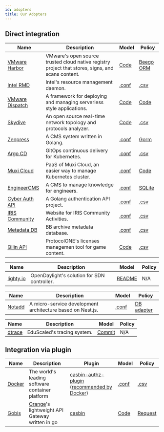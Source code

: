 ```yaml
---
id: adopters
title: Our Adopters
---
```


## Direct integration

<!--DOCUSAURUS_CODE_TABS-->

<!--Go-->
Name | Description | Model | Policy
----|----|----|----
[VMware Harbor](https://github.com/goharbor/harbor) | VMware's open source trusted cloud native registry project that stores, signs, and scans content. | [Code](https://github.com/goharbor/harbor/blob/master/src/pkg/permission/evaluator/rbac/casbin.go#L24-L44) | [Beego ORM](https://github.com/goharbor/harbor/blob/master/src/replication/dao/policy.go#L24-L26)
[Intel RMD](https://github.com/intel/rmd) | Intel's resource management daemon. | [.conf](https://github.com/intel/rmd/blob/master/etc/rmd/acl/url/model.conf) | [.csv](https://github.com/intel/rmd/blob/master/etc/rmd/acl/url/policy.csv)
[VMware Dispatch](https://github.com/vmware/dispatch) | A framework for deploying and managing serverless style applications. | [Code](https://github.com/vmware/dispatch/blob/master/pkg/identity-manager/handlers.go#L46-L55) | [Code](https://github.com/vmware/dispatch/blob/master/pkg/identity-manager/handlers_test.go#L35-L45)
[Skydive](https://github.com/skydive-project/skydive) | An open source real-time network topology and protocols analyzer. | [Code](https://github.com/skydive-project/skydive/blob/master/config/config.go#L136-L140) | [.csv](https://github.com/skydive-project/skydive/blob/master/rbac/policy.csv)
[Zenpress](https://github.com/insionng/zenpress) | A CMS system written in Golang. | [.conf](https://github.com/insionng/zenpress/blob/master/content/config/rbac_model.conf) | [Gorm](https://github.com/insionng/zenpress/blob/master/model/user.go#L53-L77)
[Argo CD](https://github.com/argoproj/argo-cd) | GitOps continuous delivery for Kubernetes. | [.conf](https://github.com/argoproj/argo-cd/blob/master/util/rbac/model.conf) | [.csv](https://github.com/argoproj/argo-cd/blob/master/util/rbac/builtin-policy.csv)
[Muxi Cloud](https://github.com/muxiyun/Mae) | PaaS of Muxi Cloud, an easier way to manage Kubernetes cluster. | [.conf](https://github.com/muxiyun/Mae/blob/master/conf/casbinmodel.conf) | [Code](https://github.com/muxiyun/Mae/blob/master/pkg/casbin/initPolicy.go#L21-L95)
[EngineerCMS](https://github.com/3xxx/EngineerCMS) | A CMS to manage knowledge for engineers. | [.conf](https://github.com/3xxx/EngineerCMS/blob/master/conf/rbac_model.conf) | [SQLite](https://github.com/3xxx/EngineerCMS/blob/master/database/engineer.db)
[Cyber Auth API](https://github.com/CyberlifeCN/cyber-auth-api) | A Golang authentication API project. | [.conf](https://github.com/CyberlifeCN/cyber-auth-api/blob/master/conf/authz_model.conf) | [.csv](https://github.com/CyberlifeCN/cyber-auth-api/blob/master/conf/authz_policy.csv)
[IRIS Community](https://github.com/irisnet/iris-community) | Website for IRIS Community Activities. | [.conf](https://github.com/irisnet/iris-community/blob/master/authz/authz_model.conf) | [.csv](https://github.com/irisnet/iris-community/blob/master/authz/authz_policy.csv)
[Metadata DB](https://github.com/Bnei-Baruch/mdb) | BB archive metadata database. | [.conf](https://github.com/Bnei-Baruch/mdb/blob/master/data/permissions_model.conf) | [.csv](https://github.com/Bnei-Baruch/mdb/blob/master/data/permissions_policy.csv)
[Qilin API](https://github.com/ProtocolONE/qilin.api) | ProtocolONE's licenses managemen tool for game content. | [Code](https://github.com/ProtocolONE/rbac/blob/master/model.go) | [.csv](https://github.com/ProtocolONE/rbac/tree/master/conf)

<!--Java-->
Name | Description | Model | Policy
----|----|----|----
[lighty.io](https://github.com/PantheonTechnologies/lighty-core) | OpenDaylight's solution for SDN controller. | [README](https://github.com/PantheonTechnologies/lighty-core/blob/6f2ceaae6a68e08c96d14d2fa8ee060ad9f61606/lighty-examples/lighty-controller-springboot-netconf/README.md#security) | N/A

<!--Node.js-->
Name | Description | Model | Policy
----|----|----|----
[Notadd](https://github.com/notadd/notadd) | A micro-service development architecture based on Nest.js. | [.conf](https://github.com/notadd/notadd/blob/e58d0a0cf5d691c3fe20170e94cdd8e2c627abd4/apps/nest-upms/src/casbin/rbac_model.conf) | [DB adapter](https://github.com/notadd/notadd/blob/e58d0a0cf5d691c3fe20170e94cdd8e2c627abd4/apps/nest-upms/src/casbin/adapter.ts)

<!--Python-->
Name | Description | Model | Policy
----|----|----|----
[dtrace](https://github.com/EduScaled/dtrace) | EduScaled's tracing system. | [Commit](https://github.com/EduScaled/dtrace/commit/6e8d6b52ec2fa120e8ad63f84a4aecc3eae14c02) | N/A

<!--END_DOCUSAURUS_CODE_TABS-->


## Integration via plugin

Name | Description | Plugin | Model | Policy
----|----|----|----|----
[Docker](https://github.com/docker/docker) | The world's leading software container platform | [casbin-authz-plugin](https://github.com/casbin/casbin-authz-plugin) ([recommended by Docker](https://docs.docker.com/engine/extend/legacy_plugins/#authorization-plugins)) | [.conf](https://github.com/casbin/casbin-authz-plugin/blob/master/examples/basic_model.conf) | [.csv](https://github.com/casbin/casbin-authz-plugin/blob/master/examples/basic_policy.csv)
[Gobis](https://github.com/orange-cloudfoundry/gobis) | [Orange](https://github.com/orange-cloudfoundry)'s lightweight API Gateway written in go | [casbin](https://github.com/orange-cloudfoundry/gobis-middlewares/tree/master/casbin) | [Code](https://github.com/orange-cloudfoundry/gobis-middlewares/blob/master/casbin/model.go#L52-L65) | [Request](https://github.com/orange-cloudfoundry/gobis-middlewares/blob/master/casbin/adapter.go#L46-L64)
